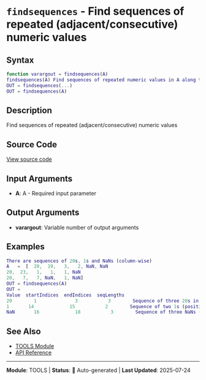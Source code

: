 # `findsequences` - Find sequences of repeated (adjacent/consecutive) numeric values

## Syntax

```matlab
function varargout = findsequences(A)
findsequences(A) Find sequences of repeated numeric values in A along the
OUT = findsequences(...)
OUT = findsequences(A)
```

## Description

Find sequences of repeated (adjacent/consecutive) numeric values

## Source Code

[View source code](../../../src/tools/findsequences.m)

## Input Arguments

- **A**: A - Required input parameter

## Output Arguments

- **varargout**: Variable number of output arguments

## Examples

```matlab
There are sequences of 20s, 1s and NaNs (column-wise)
A   =  [  20,  19,   3,   2, NaN, NaN
20,  23,   1,   1,   1, NaN
20,   7,   7, NaN,   1, NaN]
OUT = findsequences(A)
OUT =
Value  startIndices  endIndices  seqLengths
20        1              3           3        Sequence of three 20s in first column
1       14             15           2        Sequence of two 1s (positions 14-15)
NaN       16             18           3        Sequence of three NaNs (positions 16-18)
```

## See Also

- [TOOLS Module](README.md)
- [API Reference](../README.md)

---

**Module**: TOOLS | **Status**: 🔄 Auto-generated | **Last Updated**: 2025-07-24
